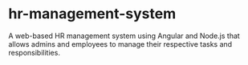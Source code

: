 # hr-management-system
A web-based HR management system using Angular and Node.js that allows admins and employees to manage their respective tasks and responsibilities.
